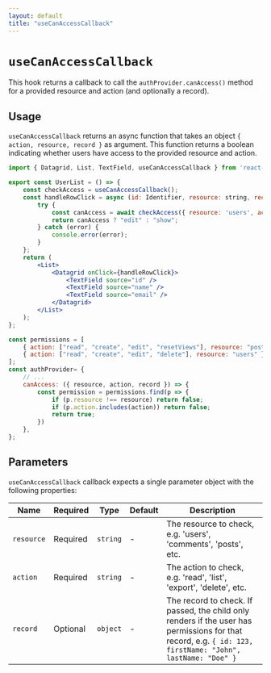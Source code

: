 ```yaml
---
layout: default
title: "useCanAccessCallback"
---
```


# `useCanAccessCallback`

This hook returns a callback to call the `authProvider.canAccess()` method for a provided resource and action (and optionally a record).

## Usage

`useCanAccessCallback` returns an async function that takes an object `{ action, resource, record }` as argument. This function returns a boolean indicating whether users have access to the provided resource and action.

```jsx
import { Datagrid, List, TextField, useCanAccessCallback } from 'react-admin';

export const UserList = () => {
    const checkAccess = useCanAccessCallback();
    const handleRowClick = async (id: Identifier, resource: string, record: Record) => {
        try {
            const canAccess = await checkAccess({ resource: 'users', action: 'edit', record });
            return canAccess ? "edit" : "show";
        } catch (error) {
            console.error(error);
        }
    };
    return (
        <List>
            <Datagrid onClick={handleRowClick}>
                <TextField source="id" />
                <TextField source="name" />
                <TextField source="email" />
            </Datagrid>
        </List>
    );
};
```

```jsx
const permissions = [
    { action: ["read", "create", "edit", "resetViews"], resource: "posts" },
    { action: ["read", "create", "edit", "delete"], resource: "users" },
];
const authProvider= {
    // ...
    canAccess: ({ resource, action, record }) => {
        const permission = permissions.find(p => {
            if (p.resource !== resource) return false;
            if (p.action.includes(action)) return false;
            return true;
        })
    },
};
```

## Parameters

`useCanAccessCallback` callback expects a single parameter object with the following properties:

| Name | Required | Type | Default | Description |
| --- | --- | --- | --- | --- |
| `resource` | Required | `string` | - | The resource to check, e.g. 'users', 'comments', 'posts', etc. |
| `action` | Required | `string` | - | The action to check, e.g. 'read', 'list', 'export', 'delete', etc. |
| `record` | Optional | `object` | - | The record to check. If passed, the child only renders if the user has permissions for that record, e.g. `{ id: 123, firstName: "John", lastName: "Doe" }` |

